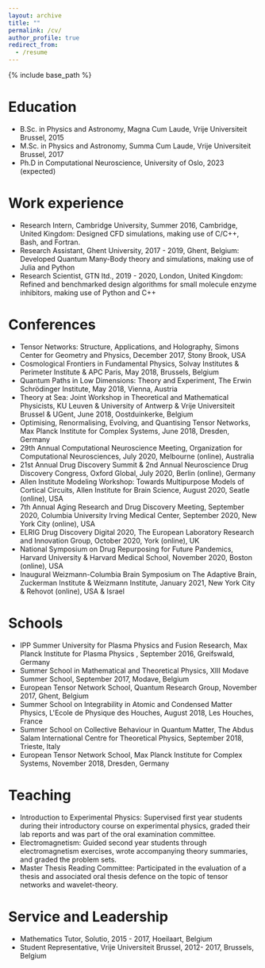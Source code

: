 ```yaml
---
layout: archive
title: ""
permalink: /cv/
author_profile: true
redirect_from:
  - /resume
---
```


{% include base_path %}
  
Education
======
* B.Sc. in Physics and Astronomy, Magna Cum Laude, Vrije Universiteit Brussel, 2015
* M.Sc. in Physics and Astronomy, Summa Cum Laude, Vrije Universiteit Brussel, 2017
* Ph.D in Computational Neuroscience, University of Oslo, 2023 (expected)

Work experience
======
* Research Intern, Cambridge University, Summer 2016, Cambridge, United Kingdom: Designed CFD simulations, making use of C/C++, Bash, and Fortran.
* Research Assistant, Ghent University, 2017 - 2019, Ghent, Belgium: Developed Quantum Many-Body theory and simulations, making use of Julia and Python
* Research Scientist, GTN ltd., 2019 - 2020, London, United Kingdom: Refined and benchmarked design algorithms for small molecule enzyme inhibitors, making use of Python and C++

Conferences
======
* Tensor Networks: Structure, Applications, and Holography, Simons Center for Geometry and Physics, December 2017, Stony Brook, USA
* Cosmological Frontiers in Fundamental Physics, Solvay Institutes & Perimeter Institute & APC Paris, May 2018, Brussels, Belgium
* Quantum Paths in Low Dimensions: Theory and Experiment, The Erwin Schrödinger Institute, May 2018, Vienna, Austria
* Theory at Sea: Joint Workshop in Theoretical and Mathematical Physicists, KU Leuven & University of Antwerp & Vrije Universiteit Brussel & UGent, June 2018, Oostduinkerke, Belgium
* Optimising, Renormalising, Evolving, and Quantising Tensor Networks, Max Planck Institute for Complex Systems, June 2018, Dresden, Germany
* 29th Annual Computational Neuroscience Meeting, Organization for Computational Neurosciences, July 2020, Melbourne (online), Australia
* 21st Annual Drug Discovery Summit & 2nd Annual Neuroscience Drug Discovery Congress, Oxford Global, July 2020, Berlin (online), Germany
* Allen Institute Modeling Workshop: Towards Multipurpose Models of Cortical Circuits, Allen Institute for Brain Science, August 2020, Seatle (online), USA
* 7th Annual Aging Research and Drug Discovery Meeting, September 2020, Columbia University Irving Medical Center, September 2020, New York City (online), USA
* ELRIG Drug Discovery Digital 2020, The European Laboratory Research and Innovation Group, October 2020, York (online), UK
* National Symposium on Drug Repurposing for Future Pandemics, Harvard University & Harvard Medical School, November 2020, Boston (online), USA
* Inaugural Weizmann-Columbia Brain Symposium on The Adaptive Brain, Zuckerman Institute & Weizmann Institute, January 2021, New York City & Rehovot (online), USA & Israel 

Schools
======
* IPP Summer University for Plasma Physics and Fusion Research, Max Planck Institute for Plasma Physics , September 2016, Greifswald, Germany
* Summer School in Mathematical and Theoretical Physics, XIII Modave Summer School, September 2017, Modave, Belgium
* European Tensor Network School, Quantum Research Group, November 2017, Ghent, Belgium
* Summer School on Integrability in Atomic and Condensed Matter Physics, L'Ecole de Physique des Houches, August 2018, Les Houches, France
* Summer School on Collective Behaviour in Quantum Matter, The Abdus Salam International Centre for Theoretical Physics, September 2018, Trieste, Italy
* European Tensor Network School, Max Planck Institute for Complex Systems, November 2018, Dresden, Germany

Teaching
======
* Introduction to Experimental Physics: Supervised first year students during their introductory course on experimental physics, graded their lab reports and was part of the oral examination committee. 
* Electromagnetism: Guided second year students through electromagnetism exercises, wrote accompanying theory summaries, and graded the problem sets. 
* Master Thesis Reading Committee: Participated in the evaluation of a thesis and associated oral thesis defence  on the topic of tensor networks and wavelet-theory. 

Service and Leadership
======
* Mathematics Tutor, Solutio, 2015 - 2017, Hoeilaart, Belgium
* Student Representative, Vrije Universiteit Brussel, 2012- 2017, Brussels, Belgium

